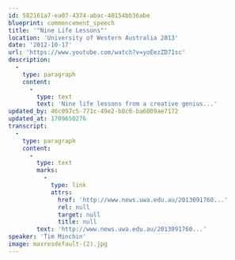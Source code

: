 ```yaml
---
id: 582161a7-ea07-4374-abac-40154bb36abe
blueprint: commencement_speech
title: '"Nine Life Lessons"'
location: 'University of Western Australia 2013'
date: '2012-10-17'
url: 'https://www.youtube.com/watch?v=yoEezZD71sc'
description:
  -
    type: paragraph
    content:
      -
        type: text
        text: 'Nine life lessons from a creative genius...'
updated_by: 46c097c5-771c-49e2-b8c6-ba6009ae7172
updated_at: 1709650276
transcript:
  -
    type: paragraph
    content:
      -
        type: text
        marks:
          -
            type: link
            attrs:
              href: 'http://www.news.uwa.edu.au/2013091760...'
              rel: null
              target: null
              title: null
        text: 'http://www.news.uwa.edu.au/2013091760...'
speaker: 'Tim Minchin'
image: maxresdefault-(2).jpg
---
```


